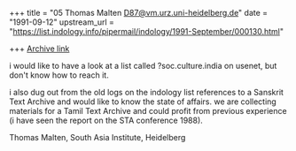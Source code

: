 +++
title = "05 Thomas Malten <D87@vm.urz.uni-heidelberg.de>"
date = "1991-09-12"
upstream_url = "https://list.indology.info/pipermail/indology/1991-September/000130.html"

+++
[Archive link](https://list.indology.info/pipermail/indology/1991-September/000130.html)


i would like to have a look at a list called
?soc.culture.india on usenet, but don't know how to reach it.

i also dug out from the old logs on the indology list references to
a Sanskrit Text Archive and would like to know the state of affairs.
we are collecting materials for a Tamil Text Archive and could profit
from previous experience (i have seen the report on the STA conference 1988).

Thomas Malten, South Asia Institute, Heidelberg




